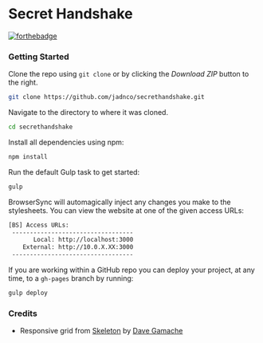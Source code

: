 # Secret Handshake

[![forthebadge](http://forthebadge.com/images/badges/powered-by-netflix.svg)](http://forthebadge.com)

### Getting Started

Clone the repo using `git clone` or by clicking the *Download ZIP* button to the right.

```sh
git clone https://github.com/jadnco/secrethandshake.git
```

Navigate to the directory to where it was cloned.

```sh
cd secrethandshake
```

Install all dependencies using npm:

```sh
npm install
```

Run the default Gulp task to get started:

```sh
gulp
```

BrowserSync will automagically inject any changes you make to the stylesheets. You can view the website at one of the given access URLs:

```sh
[BS] Access URLs:
 ----------------------------------
       Local: http://localhost:3000
    External: http://10.0.X.XX:3000
 ----------------------------------
```

If you are working within a GitHub repo you can deploy your project, at any time, to a `gh-pages` branch by running:

```sh
gulp deploy
```

### Credits

- Responsive grid from [Skeleton](http://getskeleton.com) by [Dave Gamache](https://github.com/dhg)